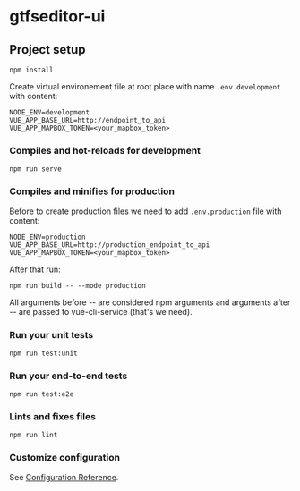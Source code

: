 # gtfseditor-ui

## Project setup
```
npm install
```

Create virtual environement file at root place with name `.env.development` with content:
```
NODE_ENV=development
VUE_APP_BASE_URL=http://endpoint_to_api
VUE_APP_MAPBOX_TOKEN=<your_mapbox_token>
```

### Compiles and hot-reloads for development
```
npm run serve
```

### Compiles and minifies for production

Before to create production files we need to add `.env.production` file with content:
```
NODE_ENV=production
VUE_APP_BASE_URL=http://production_endpoint_to_api
VUE_APP_MAPBOX_TOKEN=<your_mapbox_token>
```

After that run:
```
npm run build -- --mode production
```
All arguments before -- are considered npm arguments and arguments after -- are passed to vue-cli-service (that's we need).

### Run your unit tests
```
npm run test:unit
```

### Run your end-to-end tests
```
npm run test:e2e
```

### Lints and fixes files
```
npm run lint
```

### Customize configuration
See [Configuration Reference](https://cli.vuejs.org/config/).
